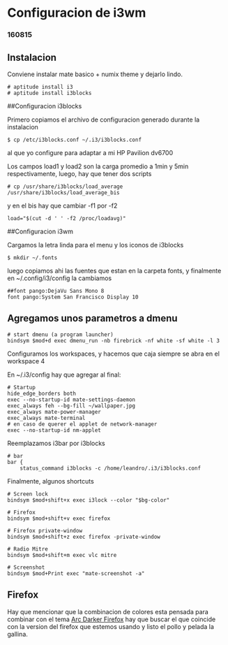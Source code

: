 # Configuracion de i3wm
### 160815

## Instalacion

Conviene instalar mate basico + numix theme y dejarlo lindo.
```
# aptitude install i3
# aptitude install i3blocks
```

##Configuracion i3blocks

Primero copiamos el archivo de configuracion generado durante la instalacion
```
$ cp /etc/i3blocks.conf ~/.i3/i3blocks.conf
```
al que yo configure para adaptar a mi HP Pavilion dv6700

Los campos load1 y load2 son la carga promedio a 1min y 5min
respectivamente, luego, hay que tener dos scripts
```
# cp /usr/share/i3blocks/load_average /usr/share/i3blocks/load_average_bis
```

y en el bis hay que cambiar -f1 por -f2
```
load="$(cut -d ' ' -f2 /proc/loadavg)"
```

##Configuracion i3wm

Cargamos la letra linda para el menu y los iconos de i3blocks
```
$ mkdir ~/.fonts
```

luego copiamos ahi las fuentes que estan en la carpeta fonts,
y finalmente en ~/.config/i3/config la cambiamos
```
##font pango:DejaVu Sans Mono 8
font pango:System San Francisco Display 10
```

## Agregamos unos parametros a dmenu
```
# start dmenu (a program launcher)
bindsym $mod+d exec dmenu_run -nb firebrick -nf white -sf white -l 3
```

Configuramos los workspaces, y hacemos que
caja siempre se abra en el workspace 4

En ~/.i3/config hay que agregar al final:
```
# Startup
hide_edge_borders both
exec --no-startup-id mate-settings-daemon
exec_always feh --bg-fill ~/wallpaper.jpg
exec_always mate-power-manager
exec_always mate-terminal
# en caso de querer el applet de network-manager
exec --no-startup-id nm-applet
```

Reemplazamos i3bar por i3blocks
```
# bar
bar {
  	status_command i3blocks -c /home/leandro/.i3/i3blocks.conf
```

Finalmente, algunos shortcuts
```
# Screen lock
bindsym $mod+shift+x exec i3lock --color "$bg-color"

# Firefox
bindsym $mod+shift+v exec firefox

# Firefox private-window
bindsym $mod+shift+z exec firefox -private-window

# Radio Mitre
bindsym $mod+shift+m exec vlc mitre

# Screenshot 
bindsym $mod+Print exec "mate-screenshot -a"
```

## Firefox
Hay que mencionar que la combinacion de colores esta pensada
para combinar con el tema
[Arc Darker Firefox](https://github.com/horst3180/arc-firefox-theme/releases)
hay que buscar el que coincide con la version del firefox
que estemos usando y listo el pollo y pelada la gallina.
